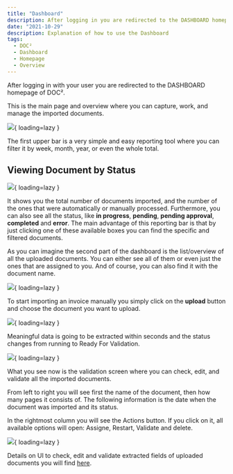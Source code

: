 ```yaml
---
title: "Dashboard"
description: After logging in you are redirected to the DASHBOARD homepage of DOC². This is the main page and overview where you can manage the imported documents.
date: "2021-10-29"
description: Explanation of how to use the Dashboard
tags:
  - DOC²
  - Dashboard
  - Homepage
  - Overview
---
```


After logging in with your user you are redirected to the DASHBOARD homepage of DOC².

This is the main page and overview where you can capture, work, and manage the imported documents.

![](/_images/doc2/DOC²_Dashboard_1.png){ loading=lazy }

The first upper bar is a very simple and easy reporting tool where you can filter it by week, month, year, or even the whole total.

## **Viewing Document by Status**

![](/_images/doc2/DOC²_Dashboard_2.png){ loading=lazy }

It shows you the total number of documents imported, and the number of the ones that were automatically or manually processed. Furthermore, you can also see all the status, like **in progress**, **pending**, **pending approval**, **completed** and **error**. The main advantage of this reporting bar is that by just clicking one of these available boxes you can find the specific and filtered documents.

As you can imagine the second part of the dashboard is the list/overview of all the uploaded documents. You can either see all of them or even just the ones that are assigned to you. And of course, you can also find it with the document name.

![](/_images/doc2/Dashboard_documents-1024x268.png){ loading=lazy }

To start importing an invoice manually you simply click on the **upload** button and choose the document you want to upload.

![](/_images/doc2/Upload-document-1024x640.png){ loading=lazy }

Meaningful data is going to be extracted within seconds and the status changes from running to Ready For Validation.

![](/_images/doc2/document-after-upload-1024x640.png){ loading=lazy }

What you see now is the validation screen where you can check, edit, and validate all the imported documents.

From left to right you will see first the name of the document, then how many pages it consists of. The following information is the date when the document was imported and its status.

In the rightmost column you will see the Actions button. If you click on it, all available options will open: Assigne, Restart, Validate and delete.

![](/_images/doc2/Actions.png){ loading=lazy }

Details on UI to check, edit and validate extracted fields of uploaded documents you will find [here](/doc2/document-validation/).

